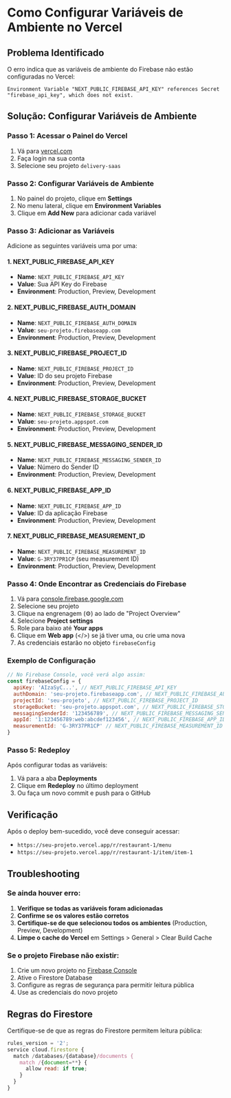# Como Configurar Variáveis de Ambiente no Vercel

## Problema Identificado

O erro indica que as variáveis de ambiente do Firebase não estão configuradas no Vercel:

```
Environment Variable "NEXT_PUBLIC_FIREBASE_API_KEY" references Secret "firebase_api_key", which does not exist.
```

## Solução: Configurar Variáveis de Ambiente

### Passo 1: Acessar o Painel do Vercel

1. Vá para [vercel.com](https://vercel.com)
2. Faça login na sua conta
3. Selecione seu projeto `delivery-saas`

### Passo 2: Configurar Variáveis de Ambiente

1. No painel do projeto, clique em **Settings**
2. No menu lateral, clique em **Environment Variables**
3. Clique em **Add New** para adicionar cada variável

### Passo 3: Adicionar as Variáveis

Adicione as seguintes variáveis uma por uma:

#### 1. NEXT_PUBLIC_FIREBASE_API_KEY

- **Name**: `NEXT_PUBLIC_FIREBASE_API_KEY`
- **Value**: Sua API Key do Firebase
- **Environment**: Production, Preview, Development

#### 2. NEXT_PUBLIC_FIREBASE_AUTH_DOMAIN

- **Name**: `NEXT_PUBLIC_FIREBASE_AUTH_DOMAIN`
- **Value**: `seu-projeto.firebaseapp.com`
- **Environment**: Production, Preview, Development

#### 3. NEXT_PUBLIC_FIREBASE_PROJECT_ID

- **Name**: `NEXT_PUBLIC_FIREBASE_PROJECT_ID`
- **Value**: ID do seu projeto Firebase
- **Environment**: Production, Preview, Development

#### 4. NEXT_PUBLIC_FIREBASE_STORAGE_BUCKET

- **Name**: `NEXT_PUBLIC_FIREBASE_STORAGE_BUCKET`
- **Value**: `seu-projeto.appspot.com`
- **Environment**: Production, Preview, Development

#### 5. NEXT_PUBLIC_FIREBASE_MESSAGING_SENDER_ID

- **Name**: `NEXT_PUBLIC_FIREBASE_MESSAGING_SENDER_ID`
- **Value**: Número do Sender ID
- **Environment**: Production, Preview, Development

#### 6. NEXT_PUBLIC_FIREBASE_APP_ID

- **Name**: `NEXT_PUBLIC_FIREBASE_APP_ID`
- **Value**: ID da aplicação Firebase
- **Environment**: Production, Preview, Development

#### 7. NEXT_PUBLIC_FIREBASE_MEASUREMENT_ID

- **Name**: `NEXT_PUBLIC_FIREBASE_MEASUREMENT_ID`
- **Value**: `G-3RY37PR1CP` (seu measurement ID)
- **Environment**: Production, Preview, Development

### Passo 4: Onde Encontrar as Credenciais do Firebase

1. Vá para [console.firebase.google.com](https://console.firebase.google.com)
2. Selecione seu projeto
3. Clique na engrenagem (⚙️) ao lado de "Project Overview"
4. Selecione **Project settings**
5. Role para baixo até **Your apps**
6. Clique em **Web app** (</>) se já tiver uma, ou crie uma nova
7. As credenciais estarão no objeto `firebaseConfig`

### Exemplo de Configuração

```javascript
// No Firebase Console, você verá algo assim:
const firebaseConfig = {
  apiKey: 'AIzaSyC...', // NEXT_PUBLIC_FIREBASE_API_KEY
  authDomain: 'seu-projeto.firebaseapp.com', // NEXT_PUBLIC_FIREBASE_AUTH_DOMAIN
  projectId: 'seu-projeto', // NEXT_PUBLIC_FIREBASE_PROJECT_ID
  storageBucket: 'seu-projeto.appspot.com', // NEXT_PUBLIC_FIREBASE_STORAGE_BUCKET
  messagingSenderId: '123456789', // NEXT_PUBLIC_FIREBASE_MESSAGING_SENDER_ID
  appId: '1:123456789:web:abcdef123456', // NEXT_PUBLIC_FIREBASE_APP_ID
  measurementId: 'G-3RY37PR1CP' // NEXT_PUBLIC_FIREBASE_MEASUREMENT_ID
}
```

### Passo 5: Redeploy

Após configurar todas as variáveis:

1. Vá para a aba **Deployments**
2. Clique em **Redeploy** no último deployment
3. Ou faça um novo commit e push para o GitHub

## Verificação

Após o deploy bem-sucedido, você deve conseguir acessar:

- `https://seu-projeto.vercel.app/r/restaurant-1/menu`
- `https://seu-projeto.vercel.app/r/restaurant-1/item/item-1`

## Troubleshooting

### Se ainda houver erro:

1. **Verifique se todas as variáveis foram adicionadas**
2. **Confirme se os valores estão corretos**
3. **Certifique-se de que selecionou todos os ambientes** (Production, Preview, Development)
4. **Limpe o cache do Vercel** em Settings > General > Clear Build Cache

### Se o projeto Firebase não existir:

1. Crie um novo projeto no [Firebase Console](https://console.firebase.google.com)
2. Ative o Firestore Database
3. Configure as regras de segurança para permitir leitura pública
4. Use as credenciais do novo projeto

## Regras do Firestore

Certifique-se de que as regras do Firestore permitem leitura pública:

```javascript
rules_version = '2';
service cloud.firestore {
  match /databases/{database}/documents {
    match /{document=**} {
      allow read: if true;
    }
  }
}
```
